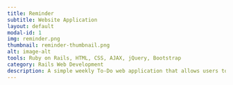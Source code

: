 ```yaml
---
title: Reminder
subtitle: Website Application
layout: default
modal-id: 1
img: reminder.png
thumbnail: reminder-thumbnail.png
alt: image-alt
tools: Ruby on Rails, HTML, CSS, AJAX, jQuery, Bootstrap
category: Rails Web Development
description: A simple weekly To-Do web application that allows users to create to-do lists. This application was made using Ruby on Rails and external API with authentication. The user can create user accounts, sign in and create to-do lists and to-do items to remind them to get things done! If the user does not complete the to-do item within 7 days, it will automatically delete the item using rake automation. (add heroku and github links & change picture)
---
```

